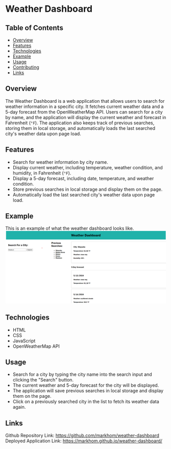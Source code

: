 # Weather Dashboard

## Table of Contents
- [Overview](#overview)
- [Features](#features)
- [Technologies](#technologies)
- [Example](#example)
- [Usage](#usage)
- [Contributing](#contributing)
- [Links](#links)

## Overview
The Weather Dashboard is a web application that allows users to search for weather information in a specific city. It fetches current weather data and a 5-day forecast from the OpenWeatherMap API. Users can search for a city by name, and the application will display the current weather and forecast in Fahrenheit (`°F`). The application also keeps track of previous searches, storing them in local storage, and automatically loads the last searched city's weather data upon page load.

## Features
- Search for weather information by city name.
- Display current weather, including temperature, weather condition, and humidity, in Fahrenheit (`°F`).
- Display a 5-day forecast, including date, temperature, and weather condition.
- Store previous searches in local storage and display them on the page.
- Automatically load the last searched city's weather data upon page load.

## Example
This is an example of what the weather dashboard looks like.
![This is an example of what the weather dash looks like](/assets/images/weatherdashscreenshot.png)

## Technologies
- HTML
- CSS
- JavaScript
- OpenWeatherMap API

## Usage
- Search for a city by typing the city name into the search input and clicking the "Search" button.
- The current weather and 5-day forecast for the city will be displayed.
- The application will save previous searches in local storage and display them on the page.
- Click on a previously searched city in the list to fetch its weather data again.

## Links
Github Repository Link: https://github.com/markhom/weather-dashboard
Deployed Application Link: https://markhom.github.io/weather-dashboard/ 
